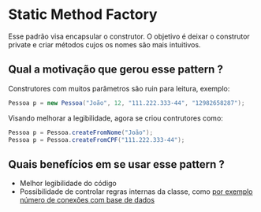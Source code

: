 # Static Method Factory

Esse padrão visa encapsular o construtor. O objetivo é deixar o construtor private e criar métodos cujos os nomes são mais intuitivos.

## Qual a motivação que gerou esse pattern ?
Construtores com muitos parâmetros são ruin para leitura, exemplo:
```java 
Pessoa p = new Pessoa("João", 12, "111.222.333-44", "12982658287");
```
Visando melhorar a legibilidade, agora se criou contrutores como:
```java
Pessoa p = Pessoa.createFromNome("João");
Pessoa p = Pessoa.createFromCPF("111.222.333-44");
```

## Quais benefícios em se usar esse pattern ?
* Melhor legibilidade do código
* Possibilidade de controlar regras internas da classe, como [por exemplo número de conexões com base de dados](https://stackoverflow.com/questions/929021/what-are-static-factory-methods/929045#929045)

